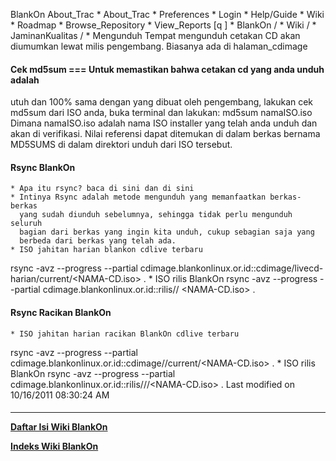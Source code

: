    BlankOn
 About_Trac
    * About_Trac
    * Preferences
    * Login
    * Help/Guide
    * Wiki
    * Roadmap
    * Browse_Repository
    * View_Reports
[q                 ]
    * BlankOn  /
    * Wiki  /
    * JaminanKualitas  /
    * Mengunduh
Tempat mengunduh cetakan CD akan diumumkan lewat milis pengembang. Biasanya ada
di ​halaman_cdimage
#### Cek md5sum === Untuk memastikan bahwa cetakan cd yang anda unduh adalah
utuh dan 100% sama dengan yang dibuat oleh pengembang, lakukan cek md5sum dari
ISO anda, buka terminal dan lakukan:
md5sum namaISO.iso
Dimana namaISO.iso adalah nama ISO installer yang telah anda unduh dan akan di
verifikasi. Nilai referensi dapat ditemukan di dalam berkas bernama MD5SUMS di
dalam direktori unduh dari ISO tersebut.
#### Rsync BlankOn
    * Apa itu rsync? baca di ​sini dan di ​sini
    * Intinya Rsync adalah metode mengunduh yang memanfaatkan berkas-berkas
      yang sudah diunduh sebelumnya, sehingga tidak perlu mengunduh seluruh
      bagian dari berkas yang ingin kita unduh, cukup sebagian saja yang
      berbeda dari berkas yang telah ada.
    * ISO jahitan harian blankon cdlive terbaru
rsync -avz --progress --partial cdimage.blankonlinux.or.id::cdimage/livecd-
harian/current/<NAMA-CD.iso> .
    * ISO rilis BlankOn
rsync -avz --progress --partial cdimage.blankonlinux.or.id::rilis/<VERSI>/
<NAMA-CD.iso> .
#### Rsync Racikan BlankOn
    * ISO jahitan harian racikan BlankOn cdlive terbaru
rsync -avz --progress --partial cdimage.blankonlinux.or.id::cdimage/<NAMA-
RACIKAN>/current/<NAMA-CD.iso> .
    * ISO rilis BlankOn
rsync -avz --progress --partial cdimage.blankonlinux.or.id::rilis/<NAMA-
RACIKAN>/<VERSI>/<NAMA-CD.iso> .
Last modified on 10/16/2011 08:30:24 AM
#### 
    
 
 
 
 
 
---
[**Daftar Isi Wiki BlankOn**](/DaftarIsi/README.md)
 
[**Indeks Wiki BlankOn**](/Indeks.md)
